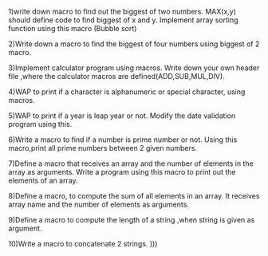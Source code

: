 1)write down macro to find out the biggest of two numbers.
  MAX(x,y) should define code to find biggest of x and y. Implement array sorting function using this macro (Bubble sort)

2)Write down a macro to find the biggest of four numbers using biggest of 2 macro.

3)Implement calculator program using macros. Write down your own header file ,where the calculator macros are defined(ADD,SUB,MUL,DIV).

4)WAP to print if  a character is alphanumeric or special character, using macros.

5)WAP to print if a year is leap year or not. Modify the date validation program using this.

6)Write a macro to find if a number is prime number or not. Using this macro,print all prime numbers between 2 given numbers.

7)Define  a macro that receives an array and the number of elements in the array as arguments. Write a program using this macro to print out the elements of an array.

8)Define a  macro, to compute the sum of all elements in an array. It receives array name and the number of elements as arguments.

9)Define a macro to compute the length of a string ,when string is given as argument.

 10)Write a macro to concatenate 2 strings. )))
